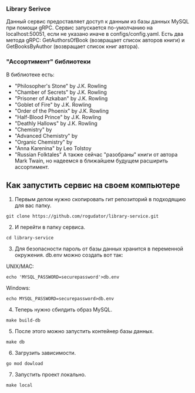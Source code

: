 ### Library Serivce
Данный сервис предоставляет доступ к данным из базы данных MySQL при помощи gRPC. Сервис запускается по-умолчанию на localhost:50051, если не указано иначе в configs/config.yaml.
Есть два метода gRPC: GetAuthorsOfBook (возвращает список авторов книги) и GetBooksByAuthor (возвращает список книг автора).
### "Ассортимент" библиотеки
В библиотеке есть:
- "Philosopher's Stone" by J.K. Rowling
- "Chamber of Secrets" by J.K. Rowling
- "Prisoner of Azkaban" by J.K. Rowling
- "Goblet of Fire" by J.K. Rowling
- "Order of the Phoenix" by J.K. Rowling
- "Half-Blood Prince" by J.K. Rowling
- "Deathly Hallows" by J.K. Rowling
- "Chemistry" by 
- "Advanced Chemistry" by
- "Organic Chemistry" by
- "Anna Karenina" by Leo Tolstoy
- "Russian Folktales"
А также сейчас "разобраны" книги от автора Mark Twain, но надеемся в ближайшем будущем расширить ассортимент.
## Как запустить сервис на своем компьютере
1. Первым делом нужно скопировать гит репозиторий в подходящию для вас папку.
```
git clone https://github.com/rogudator/library-service.git
```
2. И перейти в папку сервиса.
```
cd library-service
```
3. Для безопасности пароль от базы данных хранится в переменной окружения. db.env можно создать вот так:

UNIX/MAC: 
```
echo 'MYSQL_PASSWORD=securepassword'>db.env
```
Windows:
```
echo MYSQL_PASSWORD=securepassword>db.env
```
4. Теперь нужно сбилдить образ MySQL.
```
make build-db
```
5. После этого можно запустить контейнер базы данных.
```
make db
```
6. Загрузить зависимости.
```
go mod dowload
```
7. Запустить проект локально.
```
make local
```